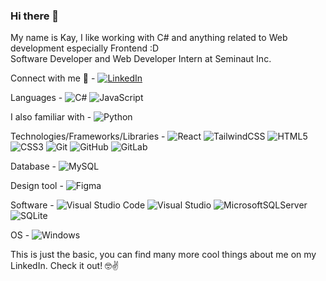 ### Hi there 👋
My name is Kay, I like working with C# and anything related to Web development especially Frontend :D <br>
Software Developer and Web Developer Intern at Seminaut Inc.

Connect with me :handshake: - [![LinkedIn](https://img.shields.io/badge/linkedin-%230077B5.svg?style=for-the-badge&logo=linkedin&logoColor=white)](https://www.linkedin.com/in/kay-truong-158824185/)

Languages - ![C#](https://img.shields.io/badge/c%23-%23239120.svg?style=for-the-badge&logo=c-sharp&logoColor=white)
![JavaScript](https://img.shields.io/badge/javascript-%23323330.svg?style=for-the-badge&logo=javascript&logoColor=%23F7DF1E)

I also familiar with - ![Python](https://img.shields.io/badge/python-3670A0?style=for-the-badge&logo=python&logoColor=ffdd54)

Technologies/Frameworks/Libraries - ![React](https://img.shields.io/badge/react-%2320232a.svg?style=for-the-badge&logo=react&logoColor=%2361DAFB)
![TailwindCSS](https://img.shields.io/badge/tailwindcss-%2338B2AC.svg?style=for-the-badge&logo=tailwind-css&logoColor=white)
![HTML5](https://img.shields.io/badge/html5-%23E34F26.svg?style=for-the-badge&logo=html5&logoColor=white)
![CSS3](https://img.shields.io/badge/css3-%231572B6.svg?style=for-the-badge&logo=css3&logoColor=white)
![Git](https://img.shields.io/badge/git-%23F05033.svg?style=for-the-badge&logo=git&logoColor=white)
![GitHub](https://img.shields.io/badge/github-%23121011.svg?style=for-the-badge&logo=github&logoColor=white)
![GitLab](https://img.shields.io/badge/gitlab-%23181717.svg?style=for-the-badge&logo=gitlab&logoColor=white)

Database - ![MySQL](https://img.shields.io/badge/mysql-%2300f.svg?style=for-the-badge&logo=mysql&logoColor=white)

Design tool - ![Figma](https://img.shields.io/badge/figma-%23F24E1E.svg?style=for-the-badge&logo=figma&logoColor=white)

Software - ![Visual Studio Code](https://img.shields.io/badge/Visual%20Studio%20Code-0078d7.svg?style=for-the-badge&logo=visual-studio-code&logoColor=white)
![Visual Studio](https://img.shields.io/badge/Visual%20Studio-5C2D91.svg?style=for-the-badge&logo=visual-studio&logoColor=white)
![MicrosoftSQLServer](https://img.shields.io/badge/Microsoft%20SQL%20Server-CC2927?style=for-the-badge&logo=microsoft%20sql%20server&logoColor=white)
![SQLite](https://img.shields.io/badge/sqlite-%2307405e.svg?style=for-the-badge&logo=sqlite&logoColor=white)

OS - ![Windows](https://img.shields.io/badge/Windows-0078D6?style=for-the-badge&logo=windows&logoColor=white)

This is just the basic, you can find many more cool things about me on my LinkedIn. Check it out! :nerd_face::v:

